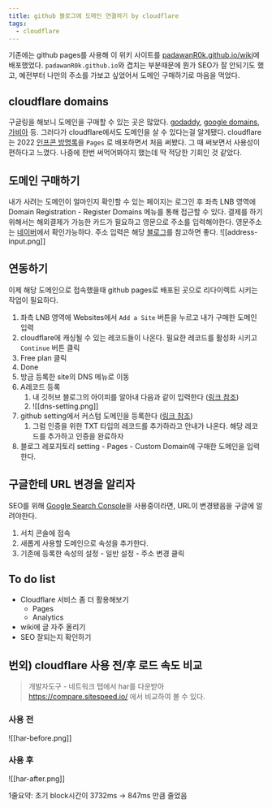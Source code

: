 ```yaml
---
title: github 블로그에 도메인 연결하기 by cloudflare
tags:
  - cloudflare
---
```



기존에는 github pages를 사용해 이 위키 사이트를 [padawanR0k.github.io/wiki](padawanR0k.github.io/wiki)에 배포했었다.
`padawanR0k.github.io`와 겹치는 부분때문에 뭔가 SEO가 잘  안되기도 했고, 예전부터 나만의 주소를 가보고 싶었어서 도메인 구매하기로 마음을 먹었다.

## cloudflare domains
구글링을 해보니 도메인을 구매할 수 있는 곳은 많았다. [godaddy](https://kr.godaddy.com/), [google domains](https://domains.google/), [가비아](https://www.gabia.com/) 등.
그러다가 cloudflare에서도 도메인을 살 수 있다는걸 알게됐다. cloudflare는 2022 [인프콘 방명록](https://github.com/inflearn/infcon2022-guestbook)을  `Pages` 로 배포하면서 처음 써봤다. 그 때 써보면서 사용성이 편하다고 느꼈다.  나중에 한번 써먹어봐야지 했는데 딱 적당한 기회인 것 같았다.

## 도메인 구매하기
내가 사려는 도메인이 얼마인지 확인할 수 있는 페이지는 로그인 후 좌측 LNB 영역에 Domain Registration - Register Domains 메뉴를 통해 접근할 수 있다.
결제를 하기 위해서는 해외결제가 가능한 카드가 필요하고 영문으로 주소를 입력해야한다. 영문주소는 [네이버](https://search.naver.com/search.naver?ie=UTF-8&query=%EC%98%81%EB%AC%B8%EC%A3%BC%EC%86%8C&sm=chr_hty)에서 확인가능하다.  주소 입력은 해당 [블로그](https://m.blog.naver.com/PostView.naver?isHttpsRedirect=true&blogId=et119jin&logNo=221322949445)를 참고하면 좋다.
![[address-input.png]]


## 연동하기
이제 해당 도메인으로 접속했을때 github pages로 배포된 곳으로 리다이렉트 시키는 작업이 필요하다.
1. 좌측 LNB 영역에 Websites에서 `Add a Site` 버튼을 누르고 내가 구매한 도메인 입력
2. cloudflare에 캐싱될 수 있는 레코드들이 나온다. 필요한 레코드를 활성화 시키고 `Continue` 버튼 클릭
3. Free plan 클릭
4. Done
5. 방금 등록한 site의 DNS 메뉴로 이동
6. A레코드 등록
	1. 내 깃허브 블로그의 아이피를 알아내 다음과 같이 입력한다 ([링크 참조](https://docs.github.com/en/pages/configuring-a-custom-domain-for-your-github-pages-site/managing-a-custom-domain-for-your-github-pages-site#configuring-a-records-with-your-dns-provider))
	2. ![[dns-setting.png]]
7. github setting에서 커스텀 도메인을 등록한다 ([링크 참조](https://docs.github.com/en/pages/configuring-a-custom-domain-for-your-github-pages-site/verifying-your-custom-domain-for-github-pages))
	1. 그럼 인증을 위한 TXT 타입의 레코드를 추가하라고 안내가 나온다. 해당 레코드를 추가하고 인증을 완료하자
8. 블로그 레포지토리 setting - Pages - Custom Domain에 구매한 도메인을 입력한다.


## 구글한테 URL 변경을 알리자
SEO를 위해 [Google Search Console](https://search.google.com/search-console/about)을 사용중이라면, URL이 변경됐음을 구글에 알려야한다.
1. 서치 콘솔에 접속
2. 새롭게 사용할 도메인으로 속성을 추가한다.
3. 기존에 등록한 속성의 설정 - 일반 설정 - 주소 변경 클릭


## To do list
- Cloudflare 서비스 좀 더 활용해보기
	- Pages
	- Analytics
- wiki에 글 자주 올리기
- SEO 잘되는지 확인하기


## 번외) cloudflare 사용 전/후 로드 속도 비교
> 개발자도구 - 네트워크 탭에서 har를 다운받아 https://compare.sitespeed.io/ 에서 비교하여 볼 수 있다.

### 사용 전
![[har-before.png]]

### 사용 후
![[har-after.png]]

1줄요약: 초기 block시간이 3732ms -> 847ms 만큼 줄었음